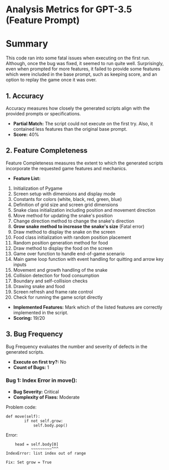 # Analysis Metrics for GPT-3.5 (Feature Prompt)

# Summary
This code ran into some fatal issues when executing on the first run. Although, once the bug was fixed, it seemed to run quite well. Surprisingly, even when prompted for more features, it failed to provide some features which were included in the base prompt, such as keeping score, and an option to replay the game once it was over.

## 1. Accuracy

Accuracy measures how closely the generated scripts align with the provided prompts or specifications.

- **Partial Match:** The script could not execute on the first try. Also, it contained less features than the original base prompt. 
- **Score:** 40%

## 2. Feature Completeness

Feature Completeness measures the extent to which the generated scripts incorporate the requested game features and mechanics.

- **Feature List:** 
1. Initialization of Pygame
2. Screen setup with dimensions and display mode
3. Constants for colors (white, black, red, green, blue)
4. Definition of grid size and screen grid dimensions
5. Snake class initialization including position and movement direction
6. Move method for updating the snake's position
7. Change direction method to change the snake's direction
8. **Grow snake method to increase the snake's size** (Fatal error)
9. Draw method to display the snake on the screen
10. Food class initialization with random position placement
11. Random position generation method for food
12. Draw method to display the food on the screen
13. Game over function to handle end-of-game scenario
14. Main game loop function with event handling for quitting and arrow key inputs
15. Movement and growth handling of the snake
16. Collision detection for food consumption
17. Boundary and self-collision checks
18. Drawing snake and food
19. Screen refresh and frame rate control
20. Check for running the game script directly

- **Implemented Features:** Mark which of the listed features are correctly implemented in the script.
- **Scoring:** 19/20

## 3. Bug Frequency

Bug Frequency evaluates the number and severity of defects in the generated scripts.

- **Execute on first try?:** No
- **Count of Bugs:** 1

### Bug 1: Index Error in move():
- **Bug Severity:** Critical
- **Complexity of Fixes:** Moderate

Problem code:
```
def move(self):
        if not self.grow:
            self.body.pop()
```
Error:
```
    head = self.body[0]
           ~~~~~~~~~^^^
IndexError: list index out of range
```

```Fix: Set grow = True  ```

